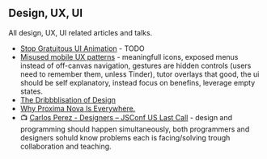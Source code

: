 ## Design, UX, UI
All design, UX, UI related articles and talks.

- [Stop Gratuitous UI Animation](https://medium.com/@sophie_paxtonUX/stop-gratuitous-ui-animation-9ece9aa9eb97) - TODO
- [Misused mobile UX patterns](https://medium.com/@kollinz/misused-mobile-ux-patterns-84d2b6930570#.kgcgijwwq) - meaningfull icons, exposed menus instead of off-canvas navigation, gestures are hidden controls (users need to remember them, unless Tinder), tutor overlays that good, the ui should be self explanatory, instead focus on benefins, leverage empty states.
- [The Dribbblisation of Design](https://medium.com/intercom-inside/the-dribbblisation-of-design-406422ccb026#.k7ql3n4xv)
- [Why Proxima Nova Is Everywhere.](https://medium.com/readme-mic/why-proxima-nova-is-everywhere-629282c687a6#.y8n7g4lv5)
- :tv: [Carlos Perez - Designers – JSConf US Last Call](https://youtu.be/Qeh94g7AUwc) - design and programming should happen simultaneously, both programmers and designers sohuld know problems each is facing/solving trough collaboration and teaching.
